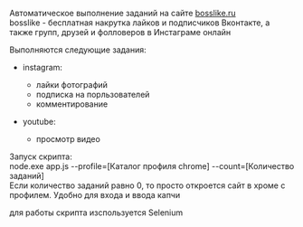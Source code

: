 Автоматическое выполнение заданий на сайте [bosslike.ru](https://bosslike.ru)  
bosslike  - бесплатная накрутка лайков и подписчиков Вконтакте, а также групп, друзей и фолловеров в Инстаграме онлайн  

Выполняются следующие задания:  
* instagram:
  * лайки фотографий
  * подписка на порльзователей
  * комментирование


* youtube:  
  * просмотр видео


Запуск скрипта:  
node.exe app.js --profile=[Каталог профиля chrome] --count=[Количество заданий]  
Если количество заданий равно 0, то просто откроется сайт в хроме с профилем. Удобно для входа и ввода капчи

для работы скрипта изспользуется Selenium